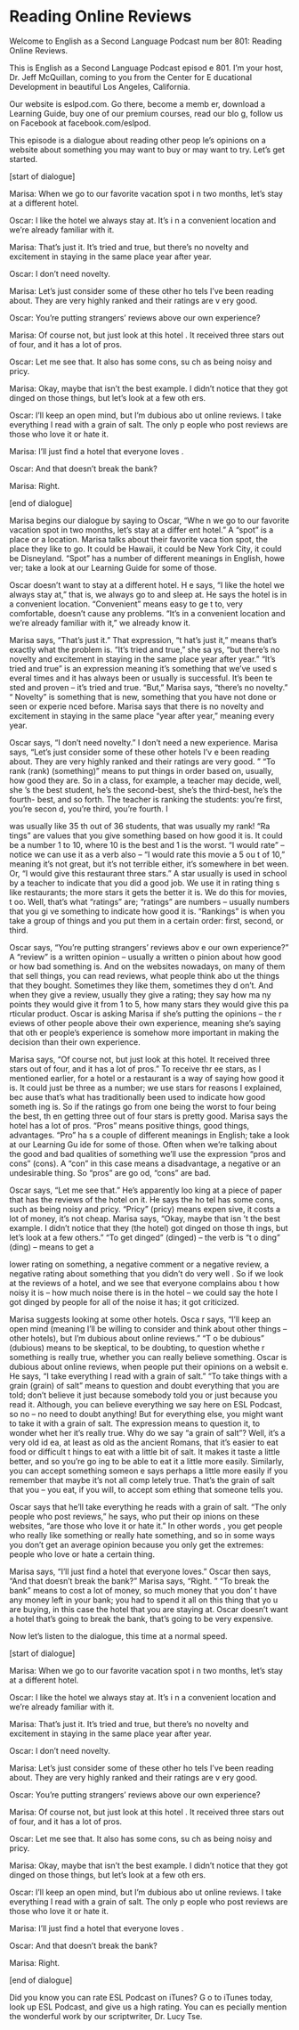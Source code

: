 # Reading Online Reviews

Welcome to English as a Second Language Podcast num ber 801: Reading Online Reviews.

This is English as a Second Language Podcast episod e 801.  I’m your host, Dr. Jeff McQuillan, coming to you from the Center for E ducational Development in beautiful Los Angeles, California.

Our website is eslpod.com.  Go there, become a memb er, download a Learning Guide, buy one of our premium courses, read our blo g, follow us on Facebook at facebook.com/eslpod.

This episode is a dialogue about reading other peop le’s opinions on a website about something you may want to buy or may want to try.  Let’s get started.

[start of dialogue]

Marisa:  When we go to our favorite vacation spot i n two months, let’s stay at a different hotel.

Oscar:  I like the hotel we always stay at.  It’s i n a convenient location and we’re already familiar with it.

Marisa:  That’s just it.  It’s tried and true, but there’s no novelty and excitement in staying in the same place year after year.

Oscar:  I don’t need novelty.

Marisa:  Let’s just consider some of these other ho tels I’ve been reading about. They are very highly ranked and their ratings are v ery good.

Oscar:  You’re putting strangers’ reviews above our  own experience?

Marisa:  Of course not, but just look at this hotel .  It received three stars out of four, and it has a lot of pros.

Oscar:  Let me see that.  It also has some cons, su ch as being noisy and pricy.

Marisa:  Okay, maybe that isn’t the best example.  I didn’t notice that they got dinged on those things, but let’s look at a few oth ers.

Oscar:  I’ll keep an open mind, but I’m dubious abo ut online reviews.  I take everything I read with a grain of salt.  The only p eople who post reviews are those who love it or hate it.

Marisa:  I’ll just find a hotel that everyone loves .

Oscar:  And that doesn’t break the bank?

Marisa:  Right.

[end of dialogue]

Marisa begins our dialogue by saying to Oscar, “Whe n we go to our favorite vacation spot in two months, let’s stay at a differ ent hotel.”  A “spot” is a place or a location.  Marisa talks about their favorite vaca tion spot, the place they like to go.  It could be Hawaii, it could be New York City,  it could be Disneyland.  “Spot” has a number of different meanings in English, howe ver; take a look at our Learning Guide for some of those.

Oscar doesn’t want to stay at a different hotel.  H e says, “I like the hotel we always stay at,” that is, we always go to and sleep  at.  He says the hotel is in a convenient location.  “Convenient” means easy to ge t to, very comfortable, doesn’t cause any problems.  “It’s in a convenient location and we’re already familiar with it,” we already know it.

Marisa says, “That’s just it.”  That expression, “t hat’s just it,” means that’s exactly what the problem is.  “It’s tried and true,” she sa ys, “but there’s no novelty and excitement in staying in the same place year after year.”  “It’s tried and true” is an expression meaning it’s something that we’ve used s everal times and it has always been or usually is successful.  It’s been te sted and proven – it’s tried and true.  “But,” Marisa says, “there’s no novelty.”  “ Novelty” is something that is new, something that you have not done or seen or experie nced before.  Marisa says that there is no novelty and excitement in staying in the same place “year after year,” meaning every year.

Oscar says, “I don’t need novelty.”  I don’t need a  new experience.  Marisa says, “Let’s just consider some of these other hotels I’v e been reading about.  They are very highly ranked and their ratings are very good. ”  “To rank (rank) (something)” means to put things in order based on, usually, how  good they are.  So in a class, for example, a teacher may decide, well, she ’s the best student, he’s the second-best, she’s the third-best, he’s the fourth- best, and so forth.  The teacher is ranking the students: you’re first, you’re secon d, you’re third, you’re fourth.  I

was usually like 35 th  out of 36 students, that was usually my rank!  “Ra tings” are values that you give something based on how good it  is.  It could be a number 1 to 10, where 10 is the best and 1 is the worst.  “I  would rate” – notice we can use it as a verb also – “I would rate this movie a 5 ou t of 10,” meaning it’s not great, but it’s not terrible either, it’s somewhere in bet ween.  Or, “I would give this restaurant three stars.”  A star usually is used in  school by a teacher to indicate that you did a good job.  We use it in rating thing s like restaurants; the more stars it gets the better it is.  We do this for movies, t oo.  Well, that’s what “ratings” are; “ratings” are numbers – usually numbers that you gi ve something to indicate how good it is.  “Rankings” is when you take a group of  things and you put them in a certain order: first, second, or third.

Oscar says, “You’re putting strangers’ reviews abov e our own experience?”  A “review” is a written opinion – usually a written o pinion about how good or how bad something is.  And on the websites nowadays, on  many of them that sell things, you can read reviews, what people think abo ut the things that they bought.  Sometimes they like them, sometimes they d on’t.  And when they give a review, usually they give a rating; they say how ma ny points they would give it from 1 to 5, how many stars they would give this pa rticular product.  Oscar is asking Marisa if she’s putting the opinions – the r eviews of other people above their own experience, meaning she’s saying that oth er people’s experience is somehow more important in making the decision than their own experience.

Marisa says, “Of course not, but just look at this hotel.  It received three stars out of four, and it has a lot of pros.”  To receive thr ee stars, as I mentioned earlier, for a hotel or a restaurant is a way of saying how good  it is.  It could just be three as a number; we use stars for reasons I explained, bec ause that’s what has traditionally been used to indicate how good someth ing is.  So if the ratings go from one being the worst to four being the best, th en getting three out of four stars is pretty good.  Marisa says the hotel has a lot of pros.  “Pros” means positive things, good things, advantages.  “Pro” ha s a couple of different meanings in English; take a look at our Learning Gu ide for some of those.  Often when we’re talking about the good and bad qualities  of something we’ll use the expression “pros and cons” (cons).  A “con” in this  case means a disadvantage, a negative or an undesirable thing.  So “pros” are go od, “cons” are bad.

Oscar says, “Let me see that.”  He’s apparently loo king at a piece of paper that has the reviews of the hotel on it.  He says the ho tel has some cons, such as being noisy and pricy.  “Pricy” (pricy) means expen sive, it costs a lot of money, it’s not cheap.  Marisa says, “Okay, maybe that isn ’t the best example.  I didn’t notice that they (the hotel) got dinged on those th ings, but let’s look at a few others.”  “To get dinged” (dinged) – the verb is “t o ding” (ding) – means to get a

lower rating on something, a negative comment or a negative review, a negative rating about something that you didn’t do very well .  So if we look at the reviews of a hotel, and we see that everyone complains abou t how noisy it is – how much noise there is in the hotel – we could say the hote l got dinged by people for all of the noise it has; it got criticized.

Marisa suggests looking at some other hotels.  Osca r says, “I’ll keep an open mind (meaning I’ll be willing to consider and think  about other things – other hotels), but I’m dubious about online reviews.”  “T o be dubious” (dubious) means to be skeptical, to be doubting, to question whethe r something is really true, whether you can really believe something.  Oscar is  dubious about online reviews, when people put their opinions on a websit e.  He says, “I take everything I read with a grain of salt.”  “To take things with a grain (grain) of salt” means to question and doubt everything that you are  told; don’t believe it just because somebody told you or just because you read it.  Although, you can believe everything we say here on ESL Podcast, so no – no need to doubt anything!  But for everything else, you might want to take it with a grain of salt. The expression means to question it, to wonder whet her it’s really true.  Why do we say “a grain of salt”?  Well, it’s a very old id ea, at least as old as the ancient Romans, that it’s easier to eat food or difficult t hings to eat with a little bit of salt. It makes it taste a little better, and so you’re go ing to be able to eat it a little more easily.  Similarly, you can accept something someon e says perhaps a little more easily if you remember that maybe it’s not all comp letely true.  That’s the grain of salt that you – you eat, if you will, to accept som ething that someone tells you.

Oscar says that he’ll take everything he reads with  a grain of salt.  “The only people who post reviews,” he says, who put their op inions on these websites, “are those who love it or hate it.”  In other words , you get people who really like something or really hate something, and so in some ways you don’t get an average opinion because you only get the extremes: people who love or hate a certain thing.

Marisa says, “I’ll just find a hotel that everyone loves.”  Oscar then says, “And that doesn’t break the bank?”  Marisa says, “Right. ”  “To break the bank” means to cost a lot of money, so much money that you don’ t have any money left in your bank; you had to spend it all on this thing that yo u are buying, in this case the hotel that you are staying at.  Oscar doesn’t want a hotel that’s going to break the bank, that’s going to be very expensive.

Now let’s listen to the dialogue, this time at a normal speed.

[start of dialogue]

 Marisa:  When we go to our favorite vacation spot i n two months, let’s stay at a different hotel.

Oscar:  I like the hotel we always stay at.  It’s i n a convenient location and we’re already familiar with it.

Marisa:  That’s just it.  It’s tried and true, but there’s no novelty and excitement in staying in the same place year after year.

Oscar:  I don’t need novelty.

Marisa:  Let’s just consider some of these other ho tels I’ve been reading about. They are very highly ranked and their ratings are v ery good.

Oscar:  You’re putting strangers’ reviews above our  own experience?

Marisa:  Of course not, but just look at this hotel .  It received three stars out of four, and it has a lot of pros.

Oscar:  Let me see that.  It also has some cons, su ch as being noisy and pricy.

Marisa:  Okay, maybe that isn’t the best example.  I didn’t notice that they got dinged on those things, but let’s look at a few oth ers.

Oscar:  I’ll keep an open mind, but I’m dubious abo ut online reviews.  I take everything I read with a grain of salt.  The only p eople who post reviews are those who love it or hate it.

Marisa:  I’ll just find a hotel that everyone loves .

Oscar:  And that doesn’t break the bank?

Marisa:  Right.

[end of dialogue]

Did you know you can rate ESL Podcast on iTunes?  G o to iTunes today, look up ESL Podcast, and give us a high rating.  You can es pecially mention the wonderful work by our scriptwriter, Dr. Lucy Tse.





